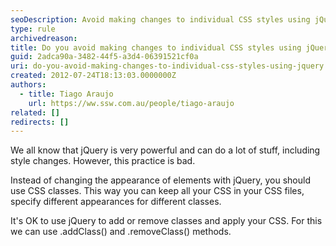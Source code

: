 ```yaml
---
seoDescription: Avoid making changes to individual CSS styles using jQuery, instead use CSS classes and utilize addClass() and removeClass() methods for dynamic styling.
type: rule
archivedreason:
title: Do you avoid making changes to individual CSS styles using jQuery?
guid: 2adca90a-3482-44f5-a3d4-06391521cf0a
uri: do-you-avoid-making-changes-to-individual-css-styles-using-jquery
created: 2012-07-24T18:13:03.0000000Z
authors:
  - title: Tiago Araujo
    url: https://ww.ssw.com.au/people/tiago-araujo
related: []
redirects: []
---
```


We all know that jQuery is very powerful and can do a lot of stuff, including style changes. However, this practice is bad.

<!--endintro-->

Instead of changing the appearance of elements with jQuery, you should use CSS classes. This way you can keep all your CSS in your CSS files, specify different appearances for different classes.

It's OK to use jQuery to add or remove classes and apply your CSS. For this we can use .addClass() and .removeClass() methods.
